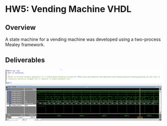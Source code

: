 # HW5: Vending Machine VHDL

## Overview
A state machine for a vending machine was developed using a two-process Mealey framework.

## Deliverables
![Successful transcript](/docs/assets/hw-05_transcript.jpg)
![Successful waveform](/docs/assets/hw-05_waveform.jpg)



